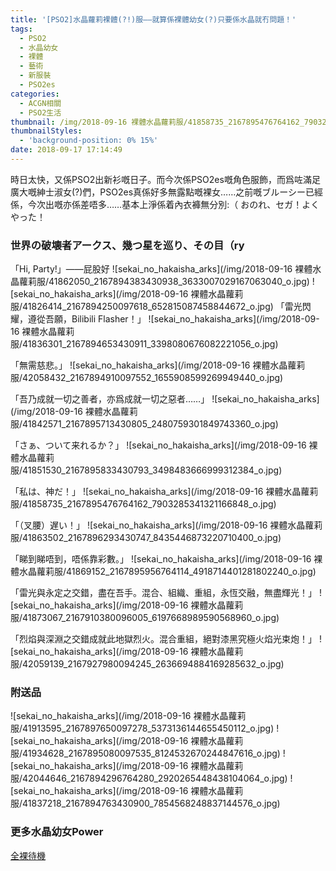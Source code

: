 ```yaml
---
title: '[PSO2]水晶蘿莉裸體(?!)服——就算係裸體幼女(?)只要係水晶就冇問題！'
tags:
  - PSO2
  - 水晶幼女
  - 裸體
  - 藝術
  - 新服裝
  - PSO2es
categories:
  - ACGN相關
  - PSO2生活
thumbnail: /img/2018-09-16 裸體水晶蘿莉服/41858735_2167895476764162_7903285341321166848_o.jpg
thumbnailStyles:
  - 'background-position: 0% 15%'
date: 2018-09-17 17:14:49
---
```

時日太快，又係PSO2出新衫嘅日子。而今次係PSO2es嘅角色服飾，而爲咗滿足廣大嘅紳士淑女(?)們，PSO2es真係好多無露點嘅裸女……之前嘅ブルーシー已經係，今次出嘅亦係差唔多……基本上淨係着內衣褲無分別:（
おのれ、セガ！よくやった！
### 世界の破壊者アークス、幾つ星を巡り、その目（ry

「Hi, Party!」——屁股好
![sekai_no_hakaisha_arks](/img/2018-09-16 裸體水晶蘿莉服/41862050_2167894383430938_3633007029167063040_o.jpg)
![sekai_no_hakaisha_arks](/img/2018-09-16 裸體水晶蘿莉服/41826414_2167894250097618_652815087458844672_o.jpg)
「雷光閃耀，遵從吾願，Bilibili Flasher！」
![sekai_no_hakaisha_arks](/img/2018-09-16 裸體水晶蘿莉服/41836301_2167894653430911_3398080676082221056_o.jpg)

「無需慈悲。」
![sekai_no_hakaisha_arks](/img/2018-09-16 裸體水晶蘿莉服/42058432_2167894910097552_1655908599269949440_o.jpg)

「吾乃成就一切之善者，亦爲成就一切之惡者……」
![sekai_no_hakaisha_arks](/img/2018-09-16 裸體水晶蘿莉服/41842571_2167895713430805_2480759301849743360_o.jpg)

「さぁ、ついて来れるか？」
![sekai_no_hakaisha_arks](/img/2018-09-16 裸體水晶蘿莉服/41851530_2167895833430793_3498483666999312384_o.jpg)

「私は、神だ！」
![sekai_no_hakaisha_arks](/img/2018-09-16 裸體水晶蘿莉服/41858735_2167895476764162_7903285341321166848_o.jpg)

「（叉腰）遅い！」
![sekai_no_hakaisha_arks](/img/2018-09-16 裸體水晶蘿莉服/41863502_2167896293430747_8435446873220710400_o.jpg)

「睇到睇唔到，唔係靠彩數。」
![sekai_no_hakaisha_arks](/img/2018-09-16 裸體水晶蘿莉服/41869152_2167895956764114_4918714401281802240_o.jpg)

「雷光與永定之交錯，盡在吾手。混合、組織、重組，永恆交融，無盡輝光！」
![sekai_no_hakaisha_arks](/img/2018-09-16 裸體水晶蘿莉服/41873067_2167910380096005_6197668989590568960_o.jpg)

「烈焰與深淵之交錯成就此地獄烈火。混合重組，絕對漆黑究極火焰光束炮！」
![sekai_no_hakaisha_arks](/img/2018-09-16 裸體水晶蘿莉服/42059139_2167927980094245_2636694884169285632_o.jpg)


### 附送品
![sekai_no_hakaisha_arks](/img/2018-09-16 裸體水晶蘿莉服/41913595_2167897650097278_5373136144655450112_o.jpg)
![sekai_no_hakaisha_arks](/img/2018-09-16 裸體水晶蘿莉服/41934628_2167895080097535_8124532670244847616_o.jpg)
![sekai_no_hakaisha_arks](/img/2018-09-16 裸體水晶蘿莉服/42044646_2167894296764280_2920265448438104064_o.jpg)
![sekai_no_hakaisha_arks](/img/2018-09-16 裸體水晶蘿莉服/41837218_2167894763430900_7854568248837144576_o.jpg)

### 更多水晶幼女Power
[全裸待機](https://photo.tto.moe/2018-09-16-エロい水晶ちゃん)
